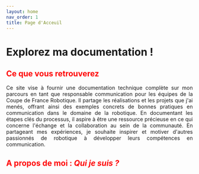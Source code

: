 ```yaml
---
layout: home
nav_order: 1
title: Page d'Acceuil
---
```


# Explorez ma documentation !

<h2 style="color: red;"> Ce que vous retrouverez </h2>


  <p align="justify">Ce site vise à fournir une documentation technique complète sur mon parcours en tant que responsable communication pour les équipes de la Coupe de France Robotique. Il partage les réalisations et les projets que j'ai menés, offrant ainsi des exemples concrets de bonnes pratiques en communication dans le domaine de la robotique. En documentant les étapes clés du processus, il aspire à être une ressource précieuse en ce qui concerne l'échange et la collaboration au sein de la communauté. En partageant mes expériences, je souhaite inspirer et motiver d'autres passionnés de robotique à développer leurs compétences en communication.</p>

<!-- Mettre photos avec les icones -->

<h2 style="color: red;"> A propos de moi : <em>Qui je suis ?</em> </h2>

<!-- Mettre photos avec les icones -->


